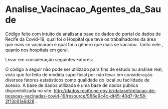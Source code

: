 # Analise_Vacinacao_Agentes_da_Saude
Código feito com intuito de analisar a base de dados do portal de dados de Recife da Covid-19, qual foi o Hospital que teve os trabalhadores da área que mais se vacinaram e qual foi o gênero que mais se vacinou. Tanto nele , quanto nos hospitais em geral.

Levar em consideração seguintes Fatores:

O código a seguir não pode ser utilizado para fins de estudo ou análise real, visto que foi feito de medida superficial por não levar em consideração diversos fatores estatísticos como qualidade do local ou facilidade de acesso. A base de dados utilizada é uma base de dados pública disponibilizada no site: http://dados.recife.pe.gov.br/dataset/relacao-de-pessoas-vacinadas-covid-19/resource/966e9c4c-df45-40d7-9c58-2f13c61a6d28 .
